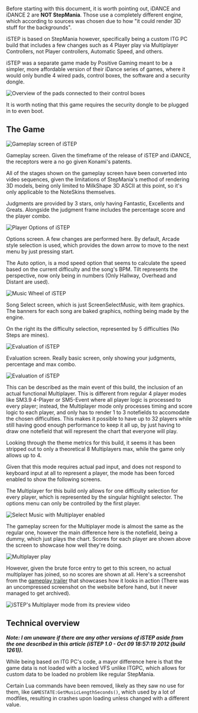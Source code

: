 Before starting with this document, it is worth pointing out, iDANCE and iDANCE 2 are **NOT StepMania**.
Those use a completely different engine, which according to sources was chosen due to how "it could render 3D stuff for the backgrounds".

iSTEP is based on StepMania however, specifically being a custom ITG PC build that includes a few changes
such as 4 Player play via Multiplayer Controllers, not Player controllers, Automatic Speed, and others.

iSTEP was a separate game made by Positive Gaming meant to be a simpler, more affordable version of their iDance series of games, where it would only bundle 4 wired pads, control boxes, the software and a security dongle.

![Overview of the pads connected to their control boxes](/SMArchive/Builds/HTMLChangeLog/SM395/iSTEPimg/padsControl.jpg)

It is worth noting that this game requires the security dongle to be plugged in to even boot.

## The Game

![Gameplay screen of iSTEP](/SMArchive/Builds/HTMLChangeLog/SM395/iSTEPimg/gameplay.png)

Gameplay screen. Given the timeframe of the release of iSTEP and iDANCE, the receptors were a no go given Konami's patents.

All of the stages shown on the gameplay screen have been converted into video sequences, given the limitations of StepMania's method of rendering 3D models, being only limited to MilkShape 3D ASCII at this point, so it's only applicable to the NoteSkins themselves.

Judgments are provided by 3 stars, only having Fantastic, Excellents and Greats. Alongside the judgment frame includes the percentage score and the player combo.

![Player Options of iSTEP](/SMArchive/Builds/HTMLChangeLog/SM395/iSTEPimg/playeroptions.png)

Options screen. A few changes are performed here.
By default, Arcade style selection is used, which provides the down arrow to move to the next menu by just pressing start.

The Auto option, is a mod speed option that seems to calculate the speed based on the current difficulty and the song's BPM. Tilt represents the perspective, now only being in numbers (Only Hallway, Overhead and Distant are used).

![Music Wheel of iSTEP](/SMArchive/Builds/HTMLChangeLog/SM395/iSTEPimg/musicwheel.png)

Song Select screen, which is just ScreenSelectMusic, with item graphics. The banners for each song are baked graphics, nothing being made by the engine.

On the right its the difficulty selection, represented by 5 difficulties (No Steps are mines).

![Evaluation of iSTEP](/SMArchive/Builds/HTMLChangeLog/SM395/iSTEPimg/evaluation.png)

Evaluation screen. Really basic screen, only showing your judgments, percentage and max combo.

![Evaluation of iSTEP](/SMArchive/Builds/HTMLChangeLog/SM395/iSTEPimg/multiplayer.png)

This can be described as the main event of this build, the inclusion of an actual functional Multiplayer. This is different from regular 4 player modes like SM3.9 4-Player or SM5-Event where all player logic is processed to every player; instead, the Multiplayer mode only processes timing and score logic to each player, and only has to render 1 to 3 notefields to accomodate the chosen difficulties. This makes it possible to have up to 32 players while still having good enough performance to keep it all up, by just having to draw one notefield that will represent the chart that everyone will play.

Looking through the theme metrics for this build, it seems it has been stripped out to only a theoretical 8 Multiplayers max, while the game only allows up to 4.

Given that this mode requires actual pad input, and does not respond to keyboard input at all to represent a player, the mode has been forced enabled to show the following screens.

The Multiplayer for this build only allows for one difficulty selection for every player, which is represented by the singular highlight selector. The options menu can only be controlled by the first player.

![Select Music with Multiplayer enabled](/SMArchive/Builds/HTMLChangeLog/SM395/iSTEPimg/selectmusicMult.png)

The gameplay screen for the Multiplayer mode is almost the same as the regular one, however the main difference here is the notefield, being a dummy, which just plays the chart. Scores for each player are shown above the screen to showcase how well they're doing.

![Multiplayer play](/SMArchive/Builds/HTMLChangeLog/SM395/iSTEPimg/GameplayMult.png)

However, given the brute force entry to get to this screen, no actual multiplayer has joined, so no scores are shown at all. Here's a screenshot from the [gameplay trailer](https://www.youtube.com/watch?v=1PhgSzwbEPE) that showcases how it looks in action (There was an uncompressed screenshot on the website before hand, but it never managed to get archived).

![iSTEP's Multiplayer mode from its preview video](/SMArchive/Builds/HTMLChangeLog/SM395/iSTEPimg/GameplayVideo.jpeg)

## Technical overview

***Note: I am unaware if there are any other versions of iSTEP aside from the one described in this article (iSTEP 1.0 - Oct 09 18:57:19 2012 (build 1261)).***

While being based on ITG PC's code, a mayor difference here is that the game data is not loaded with a locked VFS unlike ITGPC, which allows for custom data to be loaded no problem like regular StepMania.

Certain Lua commands have been removed, likely as they saw no use for them, like `GAMESTATE:GetMusicLengthSeconds()`, which used by a lot of modfiles, resulting in crashes upon loading unless changed with a different value.